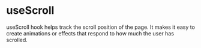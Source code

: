 # useScroll  

useScroll hook helps track the scroll position of the page. It makes it easy to create animations or effects that respond to how much the user has scrolled.
